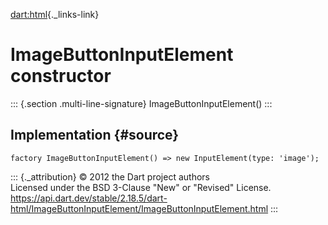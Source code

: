 [dart:html](../../dart-html/dart-html-library){._links-link}

ImageButtonInputElement constructor
===================================

::: {.section .multi-line-signature}
ImageButtonInputElement()
:::

Implementation {#source}
--------------

``` {.language-dart data-language="dart"}
factory ImageButtonInputElement() => new InputElement(type: 'image');
```

::: {._attribution}
© 2012 the Dart project authors\
Licensed under the BSD 3-Clause \"New\" or \"Revised\" License.\
<https://api.dart.dev/stable/2.18.5/dart-html/ImageButtonInputElement/ImageButtonInputElement.html>
:::
